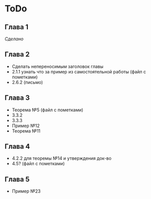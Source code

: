 # ToDo

## Глава 1

*Сделано*

## Глава 2

* Сделать непереносимым заголовок главы
* 2.1.1 узнать что за пример из самостоятельной работы (файл с пометками)
* 2.6.2 (письмо)

## Глава 3

* Теорема №5 (файл с пометками)
* 3.3.2
* 3.3.3
* Пример №12
* Теорема №11

## Глава 4

* 4.2.2 для теоремы №14 и утверждения док-во
* 4.5? (файл с пометками)

## Глава 5

* Пример №23

